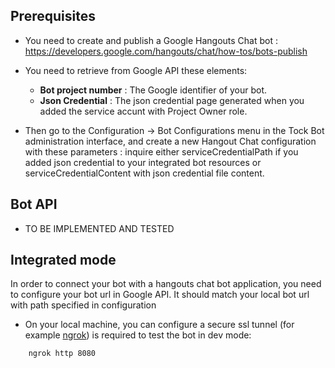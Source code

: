 ## Prerequisites

* You need to create and publish a Google  Hangouts Chat bot :  https://developers.google.com/hangouts/chat/how-tos/bots-publish

* You need to retrieve from Google API these elements:

    * **Bot project number** : The Google identifier of your bot.  
    * **Json Credential** : The json credential page generated when you added the service accunt with Project Owner role.
    
* Then go to the Configuration -> Bot Configurations menu in the Tock Bot administration interface,
 and create a new Hangout Chat configuration with these parameters : inquire either serviceCredentialPath if you added json credential to your integrated bot resources or serviceCredentialContent with json credential file content. 
 
## Bot API 
 
* TO BE IMPLEMENTED AND TESTED
 
## Integrated mode

In order to connect your bot with a hangouts chat bot application, you need to configure your bot url in Google API. It should match your local bot url with path specified in configuration 

* On your local machine, you can configure a secure ssl tunnel (for example [ngrok](https://ngrok.com/)) is required to test the bot in dev mode:

```sh 
    ngrok http 8080
``` 
